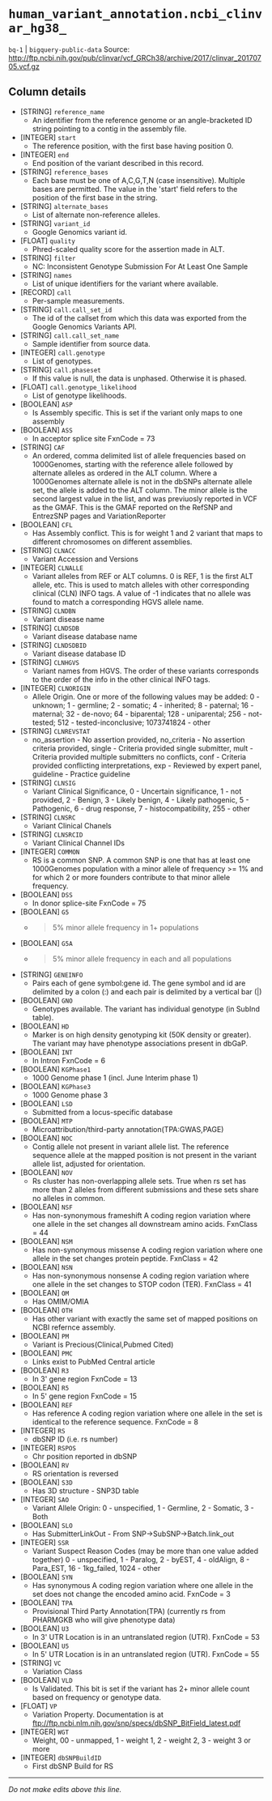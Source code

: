 # `human_variant_annotation.ncbi_clinvar_hg38_`
`bq-1` | `bigquery-public-data`
Source: http://ftp.ncbi.nih.gov/pub/clinvar/vcf_GRCh38/archive/2017/clinvar_20170705.vcf.gz

## Column details
* [STRING]    `reference_name`
  - An identifier from the reference genome or an angle-bracketed ID string pointing to a contig in the assembly file.
* [INTEGER]   `start`
  - The reference position, with the first base having position 0.
* [INTEGER]   `end`
  - End position of the variant described in this record.
* [STRING]    `reference_bases`
  - Each base must be one of A,C,G,T,N (case insensitive). Multiple bases are permitted. The value in the 'start' field refers to the position of the first base in the string.
* [STRING]    `alternate_bases`
  - List of alternate non-reference alleles.
* [STRING]    `variant_id`
  - Google Genomics variant id.
* [FLOAT]     `quality`
  - Phred-scaled quality score for the assertion made in ALT.
* [STRING]    `filter`
  - NC: Inconsistent Genotype Submission For At Least One Sample
* [STRING]    `names`
  - List of unique identifiers for the variant where available.
* [RECORD]    `call`
  - Per-sample measurements.
* [STRING]    `call.call_set_id`
  - The id of the callset from which this data was exported from the Google Genomics Variants API.
* [STRING]    `call.call_set_name`
  - Sample identifier from source data.
* [INTEGER]   `call.genotype`
  - List of genotypes.
* [STRING]    `call.phaseset`
  - If this value is null, the data is unphased.  Otherwise it is phased.
* [FLOAT]     `call.genotype_likelihood`
  - List of genotype likelihoods.
* [BOOLEAN]   `ASP`
  - Is Assembly specific. This is set if the variant only maps to one assembly
* [BOOLEAN]   `ASS`
  - In acceptor splice site FxnCode = 73
* [STRING]    `CAF`
  - An ordered, comma delimited list of allele frequencies based on 1000Genomes, starting with the reference allele followed by alternate alleles as ordered in the ALT column. Where a 1000Genomes alternate allele is not in the dbSNPs alternate allele set, the allele is added to the ALT column. The minor allele is the second largest value in the list, and was previuosly reported in VCF as the GMAF. This is the GMAF reported on the RefSNP and EntrezSNP pages and VariationReporter
* [BOOLEAN]   `CFL`
  - Has Assembly conflict. This is for weight 1 and 2 variant that maps to different chromosomes on different assemblies.
* [STRING]    `CLNACC`
  - Variant Accession and Versions
* [INTEGER]   `CLNALLE`
  - Variant alleles from REF or ALT columns.  0 is REF, 1 is the first ALT allele, etc.  This is used to match alleles with other corresponding clinical (CLN) INFO tags.  A value of -1 indicates that no allele was found to match a corresponding HGVS allele name.
* [STRING]    `CLNDBN`
  - Variant disease name
* [STRING]    `CLNDSDB`
  - Variant disease database name
* [STRING]    `CLNDSDBID`
  - Variant disease database ID
* [STRING]    `CLNHGVS`
  - Variant names from HGVS.    The order of these variants corresponds to the order of the info in the other clinical  INFO tags.
* [INTEGER]   `CLNORIGIN`
  - Allele Origin. One or more of the following values may be added: 0 - unknown; 1 - germline; 2 - somatic; 4 - inherited; 8 - paternal; 16 - maternal; 32 - de-novo; 64 - biparental; 128 - uniparental; 256 - not-tested; 512 - tested-inconclusive; 1073741824 - other
* [STRING]    `CLNREVSTAT`
  - no_assertion - No assertion provided, no_criteria - No assertion criteria provided, single - Criteria provided single submitter, mult - Criteria provided multiple submitters no conflicts, conf - Criteria provided conflicting interpretations, exp - Reviewed by expert panel, guideline - Practice guideline
* [STRING]    `CLNSIG`
  - Variant Clinical Significance, 0 - Uncertain significance, 1 - not provided, 2 - Benign, 3 - Likely benign, 4 - Likely pathogenic, 5 - Pathogenic, 6 - drug response, 7 - histocompatibility, 255 - other
* [STRING]    `CLNSRC`
  - Variant Clinical Chanels
* [STRING]    `CLNSRCID`
  - Variant Clinical Channel IDs
* [INTEGER]   `COMMON`
  - RS is a common SNP.  A common SNP is one that has at least one 1000Genomes population with a minor allele of frequency >= 1% and for which 2 or more founders contribute to that minor allele frequency.
* [BOOLEAN]   `DSS`
  - In donor splice-site FxnCode = 75
* [BOOLEAN]   `G5`
  - >5% minor allele frequency in 1+ populations
* [BOOLEAN]   `G5A`
  - >5% minor allele frequency in each and all populations
* [STRING]    `GENEINFO`
  - Pairs each of gene symbol:gene id.  The gene symbol and id are delimited by a colon (:) and each pair is delimited by a vertical bar (|)
* [BOOLEAN]   `GNO`
  - Genotypes available. The variant has individual genotype (in SubInd table).
* [BOOLEAN]   `HD`
  - Marker is on high density genotyping kit (50K density or greater).  The variant may have phenotype associations present in dbGaP.
* [BOOLEAN]   `INT`
  - In Intron FxnCode = 6
* [BOOLEAN]   `KGPhase1`
  - 1000 Genome phase 1 (incl. June Interim phase 1)
* [BOOLEAN]   `KGPhase3`
  - 1000 Genome phase 3
* [BOOLEAN]   `LSD`
  - Submitted from a locus-specific database
* [BOOLEAN]   `MTP`
  - Microattribution/third-party annotation(TPA:GWAS,PAGE)
* [BOOLEAN]   `NOC`
  - Contig allele not present in variant allele list. The reference sequence allele at the mapped position is not present in the variant allele list, adjusted for orientation.
* [BOOLEAN]   `NOV`
  - Rs cluster has non-overlapping allele sets. True when rs set has more than 2 alleles from different submissions and these sets share no alleles in common.
* [BOOLEAN]   `NSF`
  - Has non-synonymous frameshift A coding region variation where one allele in the set changes all downstream amino acids. FxnClass = 44
* [BOOLEAN]   `NSM`
  - Has non-synonymous missense A coding region variation where one allele in the set changes protein peptide. FxnClass = 42
* [BOOLEAN]   `NSN`
  - Has non-synonymous nonsense A coding region variation where one allele in the set changes to STOP codon (TER). FxnClass = 41
* [BOOLEAN]   `OM`
  - Has OMIM/OMIA
* [BOOLEAN]   `OTH`
  - Has other variant with exactly the same set of mapped positions on NCBI refernce assembly.
* [BOOLEAN]   `PM`
  - Variant is Precious(Clinical,Pubmed Cited)
* [BOOLEAN]   `PMC`
  - Links exist to PubMed Central article
* [BOOLEAN]   `R3`
  - In 3' gene region FxnCode = 13
* [BOOLEAN]   `R5`
  - In 5' gene region FxnCode = 15
* [BOOLEAN]   `REF`
  - Has reference A coding region variation where one allele in the set is identical to the reference sequence. FxnCode = 8
* [INTEGER]   `RS`
  - dbSNP ID (i.e. rs number)
* [INTEGER]   `RSPOS`
  - Chr position reported in dbSNP
* [BOOLEAN]   `RV`
  - RS orientation is reversed
* [BOOLEAN]   `S3D`
  - Has 3D structure - SNP3D table
* [INTEGER]   `SAO`
  - Variant Allele Origin: 0 - unspecified, 1 - Germline, 2 - Somatic, 3 - Both
* [BOOLEAN]   `SLO`
  - Has SubmitterLinkOut - From SNP->SubSNP->Batch.link_out
* [INTEGER]   `SSR`
  - Variant Suspect Reason Codes (may be more than one value added together) 0 - unspecified, 1 - Paralog, 2 - byEST, 4 - oldAlign, 8 - Para_EST, 16 - 1kg_failed, 1024 - other
* [BOOLEAN]   `SYN`
  - Has synonymous A coding region variation where one allele in the set does not change the encoded amino acid. FxnCode = 3
* [BOOLEAN]   `TPA`
  - Provisional Third Party Annotation(TPA) (currently rs from PHARMGKB who will give phenotype data)
* [BOOLEAN]   `U3`
  - In 3' UTR Location is in an untranslated region (UTR). FxnCode = 53
* [BOOLEAN]   `U5`
  - In 5' UTR Location is in an untranslated region (UTR). FxnCode = 55
* [STRING]    `VC`
  - Variation Class
* [BOOLEAN]   `VLD`
  - Is Validated.  This bit is set if the variant has 2+ minor allele count based on frequency or genotype data.
* [FLOAT]     `VP`
  - Variation Property.  Documentation is at ftp://ftp.ncbi.nlm.nih.gov/snp/specs/dbSNP_BitField_latest.pdf
* [INTEGER]   `WGT`
  - Weight, 00 - unmapped, 1 - weight 1, 2 - weight 2, 3 - weight 3 or more
* [INTEGER]   `dbSNPBuildID`
  - First dbSNP Build for RS

-------------------------------------------------------------------------------
*Do not make edits above this line.*
